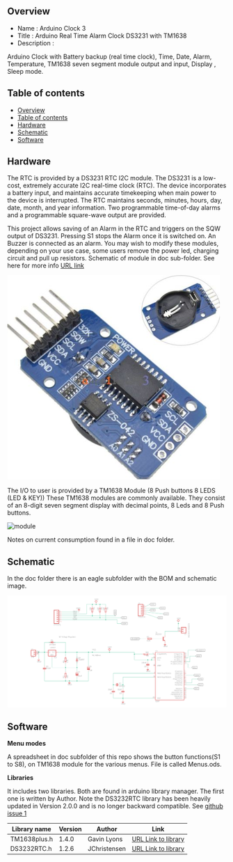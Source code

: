 ## Overview

- Name : Arduino Clock 3
- Title : Arduino Real Time Alarm Clock DS3231 with TM1638
- Description :

Arduino Clock with Battery backup (real time clock),
Time, Date, Alarm, Temperature, TM1638 seven segment module output and input, Display , Sleep mode.

## Table of contents

- [Overview](#overview)
- [Table of contents](#table-of-contents)
- [Hardware](#hardware)
- [Schematic](#schematic)
- [Software](#software)

## Hardware

The RTC is provided by a DS3231 RTC I2C module.
The DS3231 is a low-cost, extremely accurate I2C
real-time clock (RTC).
The device incorporates a battery input, and maintains
accurate timekeeping when main power to the device
is interrupted. The RTC maintains seconds, minutes, hours, day, date,
month, and year information. Two programmable time-of-day
alarms and a programmable square-wave output are
provided.

This project allows saving of an Alarm in the RTC and triggers on the SQW output of DS3231.
Pressing S1 stops the Alarm once it is switched on.
An Buzzer is connected as an alarm. You may wish to modify these modules,
depending on your use case, some users remove the power led, charging circuit and pull up resistors. Schematic of module in doc sub-folder.
See here for more info [URL link](https://protosupplies.com/product/ds3231-rtc-with-eeprom-module/)

![ScreenShot clock](https://github.com/gavinlyonsrepo/Arduino_Clock_3/blob/master/doc/image/RTC.jpg)

The I/O to user is provided by a TM1638 Module (8 Push buttons 8 LEDS (LED & KEY))
These TM1638 modules are commonly available.
They consist of an 8-digit seven segment display with decimal points,
8 Leds and 8 Push buttons.

![ module ](https://github.com/gavinlyonsrepo/pic_16F18446_projects/blob/master/images/TM1638.jpg)

Notes on current consumption found in a file in doc folder.

## Schematic

In the doc folder there is an eagle subfolder with the BOM and schematic image.

![ScreenShot schematic](https://github.com/gavinlyonsrepo/Arduino_Clock_3/blob/master/doc/eagle/clock3.png)

## Software

**Menu modes**

A spreadsheet in doc subfolder of this repo shows the button functions(S1 to S8),
on TM1638 module for the various menus. File is called Menus.ods.

**Libraries**

It includes two libraries. Both are found in arduino library manager.
The first one is written by Author. Note the DS3232RTC library
has been heavily updated in Version 2.0.0 and is no longer backward compatible.
See [github issue 1](https://github.com/gavinlyonsrepo/Arduino_Clock_3/issues/1)

| Library name | Version | Author       | Link                                                                |
| ------------ | ------- | ------------ | ------------------------------------------------------------------- |
| TM1638plus.h | 1.4.0   | Gavin Lyons  | [URL Link to library](https://github.com/gavinlyonsrepo/TM1638plus) |
| DS3232RTC.h  | 1.2.6   | JChristensen | [URL Link to library](https://github.com/JChristensen/DS3232RTC)    |
